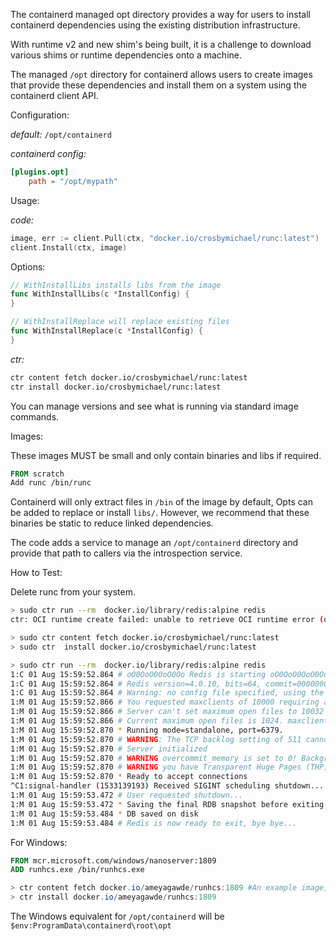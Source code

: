 The containerd managed opt directory provides a way for users to install containerd dependencies using the existing distribution infrastructure.

With runtime v2 and new shim's being built, it is a challenge to
download various shims or runtime dependencies onto a machine.

The managed `/opt` directory for containerd allows users to create images that provide these dependencies and install them on a system using the containerd client API.

Configuration:

*default:* `/opt/containerd`

*containerd config:*
```toml
[plugins.opt]
	path = "/opt/mypath"

```

Usage:

*code:*

```go
image, err := client.Pull(ctx, "docker.io/crosbymichael/runc:latest")
client.Install(ctx, image)
```

Options:

```go
// WithInstallLibs installs libs from the image
func WithInstallLibs(c *InstallConfig) {
}

// WithInstallReplace will replace existing files
func WithInstallReplace(c *InstallConfig) {
}
```

*ctr:*

```bash
ctr content fetch docker.io/crosbymichael/runc:latest
ctr install docker.io/crosbymichael/runc:latest
```

You can manage versions and see what is running via standard image commands.

Images:

These images MUST be small and only contain binaries and libs if required.

```Dockerfile
FROM scratch
Add runc /bin/runc
```

Containerd will only extract files in `/bin` of the image by default, Opts can be added to replace or install `libs/`.
However, we recommend that these binaries be static to reduce linked dependencies.

The code adds a service to manage an `/opt/containerd` directory and
provide that path to callers via the introspection service.

How to Test:

Delete runc from your system.

```bash
> sudo ctr run --rm  docker.io/library/redis:alpine redis
ctr: OCI runtime create failed: unable to retrieve OCI runtime error (open /run/containerd/io.containerd.runtime.v1.linux/default/redis/log.json: no such file or directory): exec: "runc": executable file not found in $PATH: unknown

> sudo ctr content fetch docker.io/crosbymichael/runc:latest
> sudo ctr  install docker.io/crosbymichael/runc:latest

> sudo ctr run --rm  docker.io/library/redis:alpine redis
1:C 01 Aug 15:59:52.864 # oO0OoO0OoO0Oo Redis is starting oO0OoO0OoO0Oo
1:C 01 Aug 15:59:52.864 # Redis version=4.0.10, bits=64, commit=00000000, modified=0, pid=1, just started
1:C 01 Aug 15:59:52.864 # Warning: no config file specified, using the default config. In order to specify a config file use redis-server /path/to/redis.conf
1:M 01 Aug 15:59:52.866 # You requested maxclients of 10000 requiring at least 10032 max file descriptors.
1:M 01 Aug 15:59:52.866 # Server can't set maximum open files to 10032 because of OS error: Operation not permitted.
1:M 01 Aug 15:59:52.866 # Current maximum open files is 1024. maxclients has been reduced to 992 to compensate for low ulimit. If you need higher maxclients increase 'ulimit -n'.
1:M 01 Aug 15:59:52.870 * Running mode=standalone, port=6379.
1:M 01 Aug 15:59:52.870 # WARNING: The TCP backlog setting of 511 cannot be enforced because /proc/sys/net/core/somaxconn is set to the lower value of 128.
1:M 01 Aug 15:59:52.870 # Server initialized
1:M 01 Aug 15:59:52.870 # WARNING overcommit_memory is set to 0! Background save may fail under low memory condition. To fix this issue add 'vm.overcommit_memory = 1' to /etc/sysctl.conf and then reboot or run the command 'sysctl vm.overcommit_memory=1' for this to take effect.
1:M 01 Aug 15:59:52.870 # WARNING you have Transparent Huge Pages (THP) support enabled in your kernel. This will create latency and memory usage issues with Redis. To fix this issue run the command 'echo never > /sys/kernel/mm/transparent_hugepage/enabled' as root, and add it to your /etc/rc.local in order to retain the setting after a reboot. Redis must be restarted after THP is disabled.
1:M 01 Aug 15:59:52.870 * Ready to accept connections
^C1:signal-handler (1533139193) Received SIGINT scheduling shutdown...
1:M 01 Aug 15:59:53.472 # User requested shutdown...
1:M 01 Aug 15:59:53.472 * Saving the final RDB snapshot before exiting.
1:M 01 Aug 15:59:53.484 * DB saved on disk
1:M 01 Aug 15:59:53.484 # Redis is now ready to exit, bye bye...
```
For Windows:

```Dockerfile
FROM mcr.microsoft.com/windows/nanoserver:1809
ADD runhcs.exe /bin/runhcs.exe
```

```powershell
> ctr content fetch docker.io/ameyagawde/runhcs:1809 #An example image, not supported by containerd
> ctr install docker.io/ameyagawde/runhcs:1809
```
The Windows equivalent for `/opt/containerd` will be `$env:ProgramData\containerd\root\opt`